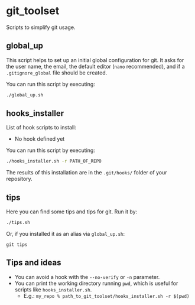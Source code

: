 # git_toolset
Scripts to simplify git usage.

## global_up
This script helps to set up an initial global configuration for git.
It asks for the user name, the email, the default editor (`nano` recommended), and if a `.gitignore_global` file should be created.

You can run this script by executing:
```bash
./global_up.sh
```

## hooks_installer

List of hook scripts to install:
* No hook defined yet

You can run this script by executing:
```bash
./hooks_installer.sh -r PATH_OF_REPO
```

The results of this installation are in the `.git/hooks/` folder of your repository.

## tips
Here you can find some tips and tips for git. Run it by:
```bash
./tips.sh
```

Or, if you installed it as an alias via `global_up.sh`:
```
git tips
```

## Tips and ideas

* You can avoid a hook with the `--no-verify` or `-n` parameter.
* You can print the working directory running `pwd`, which is useful for scripts like `hooks_installer.sh`.
  * E.g.: `my_repo % path_to_git_toolset/hooks_installer.sh -r $(pwd)`
